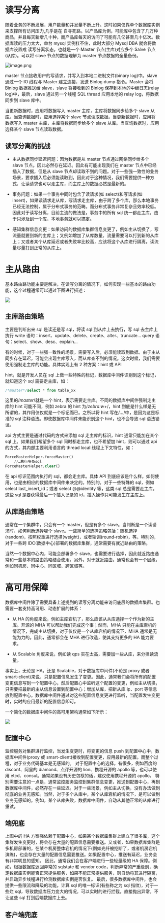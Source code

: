 # 读写分离

随着业务的不断发展，用户数量和并发量不断上升。这时如果仅靠单个数据库实例来支撑所有访问压力,几乎是在 自寻死路。以产品库为例，可能库中包含了几万种商品，并且每天新增几十种，而产品库每天的访问了可能有几亿甚至几十亿次。数据库读的压力太大，单台 mysql 实例扛不住，此时大部分 Mysql DBA 就会将数据库设置成 读写分离状态。也就是一个 Master 节点(主库)对应多个 Salve 节点(从库)。可以将 slave 节点的数据理解为 master 节点数据的全量备份。

![image.png](https://i.postimg.cc/s2r3hTG2/image.png)

master 节点接收用户的写请求，并写入到本地二进制文件(binary log)中。slave 通过一个 IO 线程与 Master 建立连接，发送 Binlog dump 指令。Master 会将 Binlog 数据推送给 slave，slave 将接收到的 Binlog 保存到本地的中继日志(relay log)中，最后，slave 通过另一个线程 SQL thread 应用本地的 relay log，将数据同步到 slave 库中。

当更新数据时，应用将数据写入 master 主库，主库将数据同步给多个 slave 从库。当查询数据时，应用选择某个 slave 节点读取数据。当更新数据时，应用将数据写入 master 主库，主库将数据同步给多个 slave 从库。当查询数据时，应用选择某个 slave 节点读取数据。

## 读写分离的挑战

- 主从数据同步延迟问题：因为数据是从 master 节点通过网络同步给多个 slave 节点，因此必然存在延迟。因此有可能出现我们在 master 节点中已经插入了数据，但是从 slave 节点却读取不到的问题。对于一些强一致性的业务场景，要求插入后必须能读取到，因此对于这种情况，我们需要提供一种方式，让读请求也可以走主库，而主库上的数据必然是最新的。

- 事务问题：如果一个事务中同时包含了读请求(如 select)和写请求(如 insert)，如果读请求走从库，写请求走主库，由于跨了多个库，那么本地事务已经无法控制，属于分布式事务的范畴。而分布式事务非常复杂且效率较低。因此对于读写分离，目前主流的做法是，事务中的所有 sql 统一都走主库，由于只涉及到一个库，本地事务就可以搞定。

- 感知集群信息变更：如果访问的数据库集群信息变更了，例如主从切换了，写流量就要到新的主库上；又例如增加了从库数量，流量需要可以打到新的从库上；又或者某个从库延迟或者失败率比较高，应该将这个从库进行隔离，读流量尽量打到正常的从库上。

# 主从路由

基本路由路功能主要是解决，在读写分离的情况下，如何实现一些基本的路由功能，这个过程通常可以通过下图进行描述：

![](https://tva1.sinaimg.cn/large/007rAy9hgy1g2h8zxrsmfj30u00e4gna.jpg)

## 主库路由策略

主要是判断出来 sql 是读还是写 sql，将读 sql 到从库上去执行，写 sql 去主库上执行
write 语句：insert、update、delete、create、alter、truncate…
query 语句：select、show、desc、explain…

有的时候，对于一些强一致性的场景，需要写入后，必须能读取到数据。由于主从同步存在延迟，可能会出现主库写入，而从库查不到的情况。这次时候，我们需要使用强制走主库的功能。具体实现上有 2 种方案：hint 或 API

hint，就是开发人员在 sql 上做一些特殊的标记，数据库中间件识别到这个标记，就知道这个 sql 需要走主库，如：

```sql
/*master*/select * from table_xx
```

这里的/_master_/就是一个 hint，表示需要走主库。不同的数据库中间件强制走主库的 hint 可能不同，例如 zebra 的 hint 为/_zebra:w+_/，hint 到底是什么样是无所谓的，其作用仅仅就是一个标记而已。之所以将 hint 写在/_…_/中，是因为这是标准的 sql 注释语法。即使数据库中间件未能识别这个 hint，也不会导致 sql 语法错误。

api 方式主要是通过代码的方式来添加 sql 走主库的标识，hint 通常只能加在某个 sql 上。如果我们希望多个 sql 同时都走主库，也不希望加 hint，则可以通过 api 的方式，其内部主要利用语言的 thread local 线程上下文特性，如：

```sql
ForceMasterHelper.forceMaster()
    //…执行多条sql
ForceMasterHelper.clear()
```

在 api 标识范围内执行的 sql，都会走主库。具体 API 到底应该是什么样，如何使用，也是由相应的数据库中间件来决定的。特别的，对于一些特殊的 sql，例如 select last_insert_id；或者 select @@identity 等，这类 sql 总是需要走主库。这些 sql 是要获得最后一个插入记录的 id，插入操作只可能发生在主库上。

## 从库路由策略

通常在一个集群中，只会有一个 master，但是有多个 slave。当判断是一个读请求时，如何判断选择哪个 slave。一些简单的选择策略包括：随机选择(random)，按照权重进行选择(weight)，或者轮训(round-robin)，等。特别的，对于一些跨 IDC(数据中心)部署的数据库集群，通常需要有就近路由的策略。

当然一个数据中心内，可能会部署多个 slave，也需要进行选择，因此就近路由通常和一些基本的路由策略结合使用。另外，对于就近路由，通常也会有一个层级，例如同机房、同中心、同区域、跨区域等。

# 高可用保障

数据库中间件除了需要具备上述提到的读写分离功能来访问底层的数据库集群。也需要一套支持高可用、动态扩展的体系：

- 从 HA 的角度来说，例如主库宕机了，那么应该从从库选择一个作为新的主库。开源的 MHA 可以帮助我们完成这个事；然而，MHA 只能在主库宕机的情况下，完成主从切换，对于仅仅是一个从库宕机的情况下，MHA 通常是无能为力的。因此，通常都会在 MHA 进行改造，使其支持更多的 HA 能力要求。

- 从 Scalable 角度来说，例如读 qps 实在太高，需要加一些从库，来分担读流量。

事实上，无论是 HA，还是 Scalable，对于数据库中间件(不论是 proxy 或者 smart-client)来说，只是配置信息发生了变更。因此，通常我们会将所有的配置变更信息写到一个配置中心，然后配置心中监听这个配置的变更，例如主从切换，只需要把最新的主从信息设置到配置中心；增加从库，把新从库 ip、port 等信息放到配置中心。数据库中间件通过对这些配置信息变更进行监听，当配置发生变更时，实时的应用最新的配置信息即可。

一个简化的数据库中间件的高可用架构通常如下所示：

![](https://tva1.sinaimg.cn/large/007rAy9hgy1g2h8zxrsmfj30u00e4gna.jpg)

## 配置中心

监控服务对集群进行监控，当发生变更时，将变更的信息 push 到配置中心中，数据库中间件(proxy 或 smart-client)接收到配置变更，应用最新的配置。而整个过程，对于业务代码基本是无感知的。
对于配置中心的选择，有很多，例如百度的 disconf、阿里的 diamond、点评开源的 lion、携程开源的 apollo 等，也可以使用 etcd、consul。通常如果没有历史包袱的话，建议使用携程开源的 apollo。
特别需要注意的一点是，通常监控服务监控到集群信息变更，推送到配置中心，再到数据库中间件，必然存在一些延迟。对于一些场景，例如主从切换，没有办法做到彻底的业务无感知。当然，对于多个从库中，某个从库宕机的情况下，是可以做到业务无感知的。例如，某个从库失败，数据库中间件，自动从其他正常的从库进行重试。

## 端兜底

上图中的 HA 方案强依赖于配置中心，如果某个数据库集群上建立了很多库，这个集群发生变更时，将会存在大量的配置信息需要推送。又或者，如果数据库集群是多机房部署的，在某个机房整体宕机的情况下(例如光纤被挖断了，或者机房宕机演练)，也会存在大量的配置信息需要推送。如果配置中心，推送有延迟，业务会有非常明显的感知。
因此，通常我们会在客户端进行一些轻量级的 HA 保障。例如，根据数据库返回异常的 sqlstate 和 vendor code，判断异常的严重级别，确定数据库实例能否正常提供服务，如果不能正常提供服务，则自动将其进行隔离，并启动异步线程进行检测数据库实例是否恢复。
最后，很多数据库中间件，也会提供一些限流和降级的功能，计算 sql 的唯一标识(有些称之为 sql 指纹)，对于一些烂 sql，导致数据库压力变大的情况，可以实时的进行拦截，直接抛出异常，不让这些 sql 打到后端数据库上去。

## 客户端兜底
